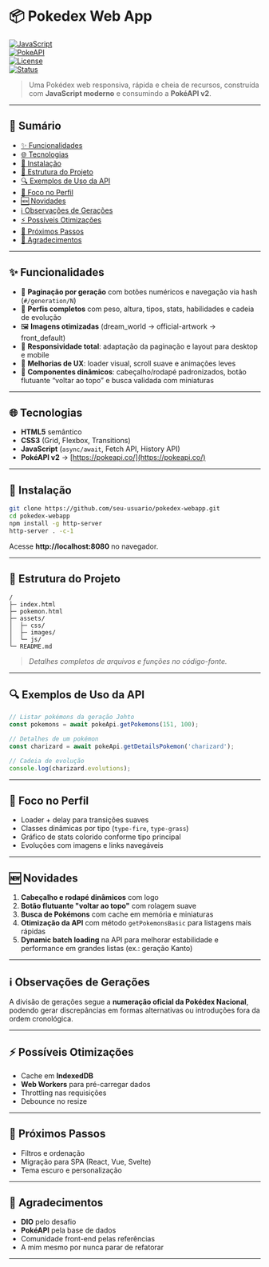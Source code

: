 # 📦 Pokedex Web App  
[![JavaScript](https://img.shields.io/badge/JavaScript-ES6+-yellow)](#)  
[![PokeAPI](https://img.shields.io/badge/PokéAPI-v2-blue)](https://pokeapi.co/)  
[![License](https://img.shields.io/badge/license-MIT-green)](LICENSE)  
[![Status](https://img.shields.io/badge/status-active-success)](#)  

> Uma Pokédex web responsiva, rápida e cheia de recursos, construída com **JavaScript moderno** e consumindo a **PokéAPI v2**.

---

## 📑 Sumário
- [✨ Funcionalidades](#-funcionalidades)  
- [🌐 Tecnologias](#-tecnologias)  
- [🚀 Instalação](#-instalação)  
- [📂 Estrutura do Projeto](#-estrutura-do-projeto)  
- [🔍 Exemplos de Uso da API](#-exemplos-de-uso-da-api)  
- [🎨 Foco no Perfil](#-foco-no-perfil)  
- [🆕 Novidades](#-novidades)  
- [ℹ️ Observações de Gerações](#ℹ️-observações-de-gerações)  
- [⚡ Possíveis Otimizações](#-possíveis-otimizações)  
- [📌 Próximos Passos](#-próximos-passos)  
- [🙏 Agradecimentos](#-agradecimentos)  

---

## ✨ Funcionalidades
- 📜 **Paginação por geração** com botões numéricos e navegação via hash (`#/generation/N`)  
- 📄 **Perfis completos** com peso, altura, tipos, stats, habilidades e cadeia de evolução  
- 🖼️ **Imagens otimizadas** (dream_world → official-artwork → front_default)  
- 📱 **Responsividade total**: adaptação da paginação e layout para desktop e mobile  
- 🎯 **Melhorias de UX**: loader visual, scroll suave e animações leves  
- 🧩 **Componentes dinâmicos**: cabeçalho/rodapé padronizados, botão flutuante “voltar ao topo” e busca validada com miniaturas  

---

## 🌐 Tecnologias
- **HTML5** semântico  
- **CSS3** (Grid, Flexbox, Transitions)  
- **JavaScript** (`async/await`, Fetch API, History API)  
- **PokéAPI v2** → [https://pokeapi.co/](https://pokeapi.co/)  

---

## 🚀 Instalação
```bash
git clone https://github.com/seu-usuario/pokedex-webapp.git
cd pokedex-webapp
npm install -g http-server
http-server . -c-1
```
Acesse **http://localhost:8080** no navegador.

---

## 📂 Estrutura do Projeto
```
/
├─ index.html
├─ pokemon.html
├─ assets/
│  ├─ css/
│  ├─ images/
│  └─ js/
└─ README.md
```
> *Detalhes completos de arquivos e funções no código-fonte.*

---

## 🔍 Exemplos de Uso da API
```js
// Listar pokémons da geração Johto
const pokemons = await pokeApi.getPokemons(151, 100);

// Detalhes de um pokémon
const charizard = await pokeApi.getDetailsPokemon('charizard');

// Cadeia de evolução
console.log(charizard.evolutions);
```

---

## 🎨 Foco no Perfil
- Loader + delay para transições suaves  
- Classes dinâmicas por tipo (`type-fire`, `type-grass`)  
- Gráfico de stats colorido conforme tipo principal  
- Evoluções com imagens e links navegáveis  

---

## 🆕 Novidades
1. **Cabeçalho e rodapé dinâmicos** com logo  
2. **Botão flutuante "voltar ao topo"** com rolagem suave  
3. **Busca de Pokémons** com cache em memória e miniaturas  
4. **Otimização da API** com método `getPokemonsBasic` para listagens mais rápidas
5. **Dynamic batch loading** na API para melhorar estabilidade e performance em grandes listas (ex.: geração Kanto)


---

## ℹ️ Observações de Gerações
A divisão de gerações segue a **numeração oficial da Pokédex Nacional**, podendo gerar discrepâncias em formas alternativas ou introduções fora da ordem cronológica.

---

## ⚡ Possíveis Otimizações
- Cache em **IndexedDB**  
- **Web Workers** para pré-carregar dados  
- Throttling nas requisições  
- Debounce no resize  

---

## 📌 Próximos Passos
- Filtros e ordenação  
- Migração para SPA (React, Vue, Svelte)  
- Tema escuro e personalização  

---

## 🙏 Agradecimentos
- **DIO** pelo desafio  
- **PokéAPI** pela base de dados  
- Comunidade front-end pelas referências  
- A mim mesmo por nunca parar de refatorar  

---


